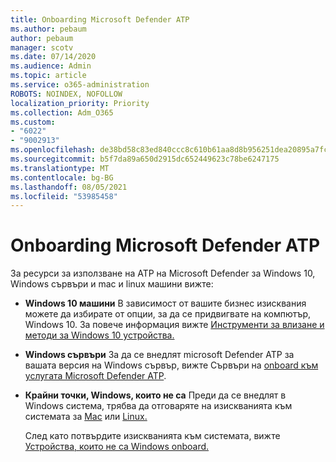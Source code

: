 ```yaml
---
title: Onboarding Microsoft Defender ATP
ms.author: pebaum
author: pebaum
manager: scotv
ms.date: 07/14/2020
ms.audience: Admin
ms.topic: article
ms.service: o365-administration
ROBOTS: NOINDEX, NOFOLLOW
localization_priority: Priority
ms.collection: Adm_O365
ms.custom:
- "6022"
- "9002913"
ms.openlocfilehash: de38bd58c83ed840ccc8c610b61aa8d8b956251dea20895a7fc0e193d11585df
ms.sourcegitcommit: b5f7da89a650d2915dc652449623c78be6247175
ms.translationtype: MT
ms.contentlocale: bg-BG
ms.lasthandoff: 08/05/2021
ms.locfileid: "53985458"
---
```

# <a name="onboarding-microsoft-defender-atp"></a>Onboarding Microsoft Defender ATP

За ресурси за използване на ATP на Microsoft Defender за Windows 10, Windows сървъри и mac и linux машини вижте: 

- **Windows 10 машини** В зависимост от вашите бизнес изисквания можете да избирате от опции, за да се придвигвате на компютър, Windows 10. За повече информация вижте [Инструменти за влизане и методи за Windows 10 устройства.](/windows/security/threat-protection/microsoft-defender-atp/configure-endpoints) 

- **Windows сървъри** За да се внедлят microsoft Defender ATP за вашата версия на Windows сървър, вижте Сървъри на [onboard към услугата Microsoft Defender ATP](/windows/security/threat-protection/microsoft-defender-atp/configure-server-endpoints).

- **Крайни точки, Windows, които не са**  Преди да се внедлят в Windows система, трябва да отговаряте на изискванията към системата за [Mac](/windows/security/threat-protection/microsoft-defender-atp/microsoft-defender-atp-mac#system-requirements) или [Linux.](/windows/security/threat-protection/microsoft-defender-atp/microsoft-defender-atp-linux#system-requirements)

    След като потвърдите изискванията към системата, вижте [Устройства, които не са Windows onboard.](/windows/security/threat-protection/microsoft-defender-atp/configure-endpoints-non-windows#onboarding-non-windows-machines)